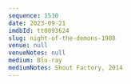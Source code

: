 ```yaml
---
sequence: 1530
date: 2023-09-21
imdbId: tt0093624
slug: night-of-the-demons-1988
venue: null
venueNotes: null
medium: Blu-ray
mediumNotes: Shout Factory, 2014
---
```

